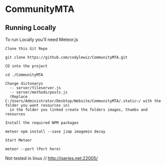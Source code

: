 # CommunityMTA


## Running Locally

To run Locally you'll need Meteor.js

    Clone this Git Repo

    git clone https://github.com/codylewiz/CommunityMTA.git
    
    CD into the project

    cd ./CommunityMTA

    Change dictonarys
      -- server/fileserver.js
      -- server/methods/posts.js
      (Replace C:/Users/Administrator/Desktop/Website/CommunityMTA/.static~/ with the folder you want resources in)
      in the folder you linked create the folders images, thumbs and resources
      
    Install the required NPM packages

    meteor npm install --save jimp imagemin decay

    Start Meteor

    meteor --port (Port here)
    
    
Not tested in linux
// http://jseries.net:22005/
